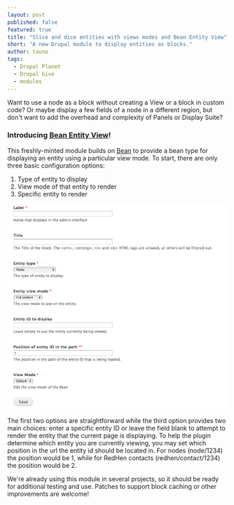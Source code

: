 ```yaml
---
layout: post
published: false
featured: true
title: "Slice and dice entities with views modes and Bean Entity View"
short: "A new Drupal module to display entities as blocks."
author: tauno
tags:
  - Drupal Planet
  - Drupal Give
  - modules
---
```


Want to use a node as a block without creating a View or a block in custom code? Or maybe display a few fields of a node in a different region, but don't want to add the overhead and complexity of Panels or Display Suite?

### Introducing [Bean Entity View](https://drupal.org/project/bean_entity_view)!

This freshly-minted module builds on [Bean](https://drupal.org/project/bean) to provide a bean type for displaying an entity using a particular view mode. To start, there are only three basic configuration options:

1. Type of entity to display
2. View mode of that entity to render
3. Specific entity to render

![Bean entity view creation screenshot](/assets/images/blog/bean_entity_view-screenshot.png)

The first two options are straightforward while the third option provides two main choices: enter a specific entity ID or leave the field blank to attempt to render the entity that the current page is displaying. To help the plugin determine which entity you are currently viewing, you may set which position in the url the entity id should be located in. For nodes (node/1234) the position would be 1, while for RedHen contacts (redhen/contact/1234) the position would be 2.

We're already using this module in several projects, so it should be ready for additional testing and use. Patches to support block caching or other improvements are welcome!
